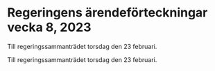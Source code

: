 # Regeringens ärendeförteckningar vecka 8, 2023

Till regeringssammanträdet torsdag den 23 februari.

Till regeringssammanträdet torsdag den 23 februari.
